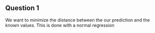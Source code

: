 ## Question 1
 We want to minimize the distance between the our prediction and the known values. This is done with a normal regression
 


